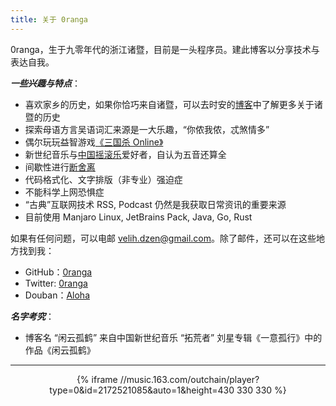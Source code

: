 ```yaml
---
title: 关于 0ranga
---
```

0ranga，生于九零年代的浙江诸暨，目前是一头程序员。建此博客以分享技术与表达自我。

***一些兴趣与特点***：

- 喜欢家乡的历史，如果你恰巧来自诸暨，可以去时安的[博客](http://blog.sina.com.cn/u/2759005812)中了解更多关于诸暨的历史
- 探索母语方言吴语词汇来源是一大乐趣，“你侬我侬，忒煞情多”
- 偶尔玩玩益智游戏[《三国杀 Online》](http://web.sanguosha.com/)
- 新世纪音乐与[中国摇滚乐](https://zh.wikipedia.org/wiki/%E4%B8%AD%E5%9B%BD%E6%91%87%E6%BB%9A%E4%B9%90)爱好者，自认为五音还算全
- 间歇性进行[断舍离](https://book.douban.com/subject/24749465/)
- 代码格式化、文字排版（非专业）强迫症
- 不能科学上网恐惧症
- “古典”互联网技术 RSS, Podcast 仍然是我获取日常资讯的重要来源
- 目前使用 Manjaro Linux, JetBrains Pack, Java, Go, Rust

如果有任何问题，可以电邮 [velih.dzen@gmail.com](mailto:velih.dzen@gmail.com)。除了邮件，还可以在这些地方找到我：

- GitHub：[0ranga](https://github.com/0ranga)
- Twitter: [0ranga](https://twitter.com/lostzzwooo)
- Douban：[Aloha](https://www.douban.com/people/69104080/)

***名字考究***：

- 博客名 “闲云孤鹤” 来自中国新世纪音乐 “拓荒者” 刘星专辑《一意孤行》中的作品《闲云孤鹤》

--- 
<!-- netease music -->
<div  style=" text-align: center;">
{% iframe //music.163.com/outchain/player?type=0&id=2172521085&auto=1&height=430 330 330 %}
</div>